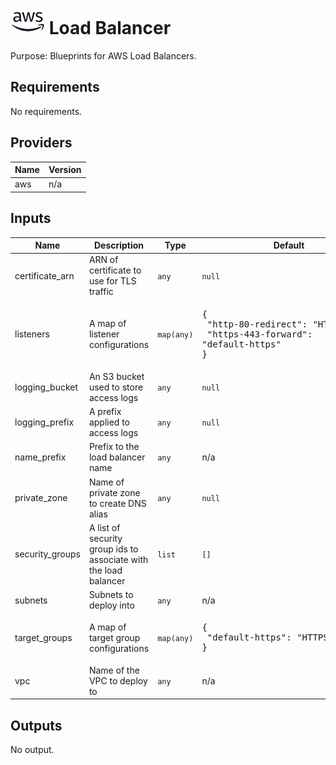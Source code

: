 # ![AWS](aws-logo.png) Load Balancer

Purpose: Blueprints for AWS Load Balancers.

## Requirements

No requirements.

## Providers

| Name | Version |
|------|---------|
| aws | n/a |

## Inputs

| Name | Description | Type | Default | Required |
|------|-------------|------|---------|:--------:|
| certificate\_arn | ARN of certificate to use for TLS traffic | `any` | `null` | no |
| listeners | A map of listener configurations | `map(any)` | <pre>{<br>  "http-80-redirect": "HTTPS:443",<br>  "https-443-forward": "default-https"<br>}</pre> | no |
| logging\_bucket | An S3 bucket used to store access logs | `any` | `null` | no |
| logging\_prefix | A prefix applied to access logs | `any` | `null` | no |
| name\_prefix | Prefix to the load balancer name | `any` | n/a | yes |
| private\_zone | Name of private zone to create DNS alias | `any` | `null` | no |
| security\_groups | A list of security group ids to associate with the load balancer | `list` | `[]` | no |
| subnets | Subnets to deploy into | `any` | n/a | yes |
| target\_groups | A map of target group configurations | `map(any)` | <pre>{<br>  "default-https": "HTTPS:443"<br>}</pre> | no |
| vpc | Name of the VPC to deploy to | `any` | n/a | yes |

## Outputs

No output.

